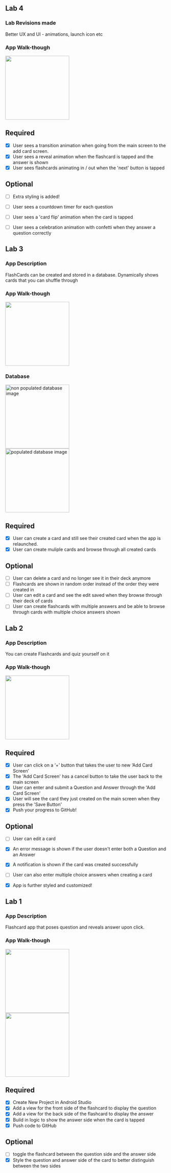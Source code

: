 ## Lab 4

### Lab Revisions made
Better UX and UI  - animations, launch icon etc

### App Walk-though
<img src="http://g.recordit.co/Pz6KXPOpab.gif" width=200><br>

## Required
- [x] User sees a transition animation when going from the main screen to the add card screen.
- [x] User sees a reveal animation when the flashcard is tapped and the answer is shown
- [x] User sees flashcards animating in / out when the 'next' button is tapped

## Optional
- [ ] Extra styling is added!
- [ ] User sees a countdown timer for each question
- [ ] User sees a 'card flip' animation when the card is tapped
- [ ] User sees a celebration animation with confetti when they answer a question correctly


## Lab 3

### App Description
FlashCards can be created and stored in a database. Dynamically shows cards that you can shuffle through

### App Walk-though
<img src="http://g.recordit.co/SUom1WEA1D.gif" width=200><br>

### Database
<img src="https://i.ibb.co/GtbHNBF/android-Debug-Database.jpg" alt="non populated database image" width=200><br>
<img src="https://i.ibb.co/t4MFtkG/android-Debug-Database-populated.jpg" alt="populated database image" width=200><br>

## Required
- [x] User can create a card and still see their created card when the app is relaunched.
- [x] User can create muliple cards and browse through all created cards

## Optional
- [ ] User can delete a card and no longer see it in their deck anymore
- [ ] Flashcards are shown in random order instead of the order they were created in
- [ ] User can edit a card and see the edit saved when they browse through their deck of cards
- [ ] User can create flashcards with multiple answers and be able to browse through cards with multiple choice answers shown

## Lab 2

### App Description
You can create Flashcards and quiz yourself on it

### App Walk-though

<img src="http://g.recordit.co/idhhB12PCi.gif" width=200><br>

## Required
- [x] User can click on a ‘+’ button that takes the user to new ‘Add Card Screen’
- [x] The 'Add Card Screen' has a cancel button to take the user back to the main screen
- [x] User can enter and submit a Question and Answer through the 'Add Card Screen'
- [x] User will see the card they just created on the main screen when they press the 'Save Button'
- [x] Push your progress to GitHub!

## Optional
- [ ] User can edit a card
- [x] An error message is shown if the user doesn't enter both a Question and an Answer
- [x] A notification is shown if the card was created successfully
- [ ] User can also enter multiple choice answers when creating a card
- [x] App is further styled and customized!




## Lab 1

### App Description
Flashcard app that poses question and reveals answer upon click.

### App Walk-though

<img src="http://g.recordit.co/nZlUtF5fZX.gif" width=200><br>
<img src="http://g.recordit.co/iBdll1i2ik.gif" width=200><br>

## Required
- [x] Create New Project in Android Studio
- [x] Add a view for the front side of the flashcard to display the question
- [x] Add a view for the back side of the flashcard to display the answer
- [x] Build in logic to show the answer side when the card is tapped
- [x] Push code to GitHub
## Optional
- [ ] toggle the flashcard between the question side and the answer side
- [x] Style the question and answer side of the card to better distinguish between the two sides
